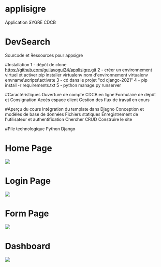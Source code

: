 # applisigre
Application SYGRE CDCB


# DevSearch
Sourcode et Ressources pour appsigre


#Installation
1 - dépôt de clone https://github.com/guilavogui24/applisigre.git
2 - créer un environnement virtuel et activer
pip installer virtualenv
nom d'environnement virtualenv
envname\scripts\activate
3 - cd dans le projet "cd django-2021"
4 - pip install -r requirements.txt
5 - python manage.py runserver

#Caractéristiques
Ouverture de compte CDCB en ligne
Formulaire de dépôt et Consignation
Accès espace client 
Gestion des flux de travail en cours

#Aperçu du cours
Intégration du template dans Djagno
Conception et modèles de base de données
Fichiers statiques
Enregistrement de l'utilisateur et authentification
Chercher
CRUD
Construire le site


#Pile technologique
Python
Django


# Home Page
<img src="./resources/images/.jpg">  


# Login Page
<img src="./resources/images/.jpg">  

# Form Page
<img src="./resources/images/.jpg">  

# Dashboard
<img src="./resources/images/.jpg">  

